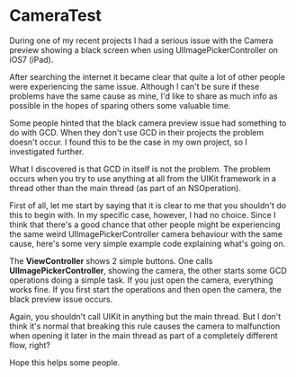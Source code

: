 CameraTest
==========

During one of my recent projects I had a serious issue with the Camera preview showing a black screen when using UIImagePickerController on iOS7 (iPad).

After searching the internet it became clear that quite a lot of other people were experiencing the same issue. Although I can't be sure if these problems have the same cause as mine, I'd like to share as much info as possible in the hopes of sparing others some valuable time.

Some people hinted that the black camera preview issue had something to do with GCD. When they don't use GCD in their projects the problem doesn't occur. I found this to be the case in my own project, so I investigated further.

What I discovered is that GCD in itself is not the problem. The problem occurs when you try to use anything at all from the UIKit framework in a thread other than the main thread (as part of an NSOperation). 

First of all, let me start by saying that it is clear to me that you shouldn't do this to begin with. In my specific case, however, I had no choice. Since I think that there's a good chance that other people might be experiencing the same weird UIImagePickerController camera behaviour with the same cause, here's some very simple example code explaining what's going on.

The **ViewController** shows 2 simple buttons. One calls **UIImagePickerController**, showing the camera, the other starts some GCD operations doing a simple task.
If you just open the camera, everything works fine. If you first start the operations and then open the camera, the black preview issue occurs.

Again, you shouldn't call UIKit in anything but the main thread. But I don't think it's normal that breaking this rule causes the camera to malfunction when opening it later in the main thread as part of a completely different flow, right?

Hope this helps some people.